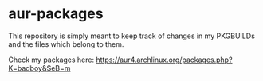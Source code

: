 aur-packages
======

This repository is simply meant to keep track of changes in my PKGBUILDs and the files which belong to them.

Check my packages here:
<https://aur4.archlinux.org/packages.php?K=badboy&SeB=m>
